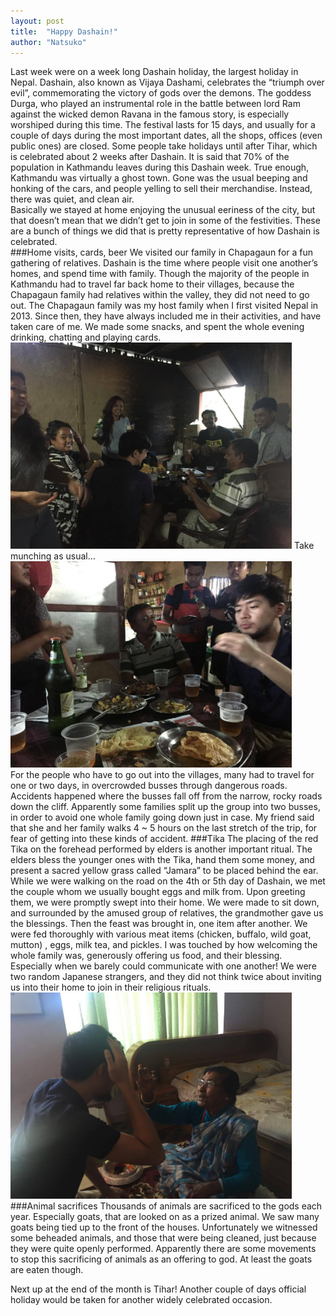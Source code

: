 ```yaml
---
layout: post
title:  "Happy Dashain!"
author: "Natsuko"
---
```


Last week were on a week long Dashain holiday, the largest holiday in Nepal. Dashain, also known as Vijaya Dashami, celebrates the “triumph over evil”, commemorating the victory of gods over the demons. The goddess Durga, who played an instrumental role in the battle between lord Ram against the wicked demon Ravana in the famous story, is especially worshiped during this time. The festival lasts for 15 days, and usually for a couple of days during the most important dates, all the shops, offices (even public ones) are closed. Some people take holidays until after Tihar, which is celebrated about 2 weeks after Dashain. It is said that 70% of the population in Kathmandu leaves during this Dashain week. True enough, Kathmandu was virtually a ghost town. Gone was the usual beeping and honking of the cars, and people yelling to sell their merchandise. Instead, there was quiet, and clean air.  
Basically we stayed at home enjoying the unusual eeriness of the city, but that doesn’t mean that we didn’t get to join in some of the festivities. 
These are a bunch of things we did that is pretty representative of how Dashain is celebrated. 
<br>
###Home visits, cards, beer
We visited our family in Chapagaun for a fun gathering of relatives. Dashain is the time where people visit one another’s homes, and spend time with family. Though the majority of the people in Kathmandu had to travel far back home to their villages, because the Chapagaun family had relatives within the valley, they did not need to go out. The Chapagaun family was my host family when I first visited Nepal in 2013. Since then, they have always included me in their activities, and have taken care of me. We made some snacks, and spent the whole evening drinking, chatting and playing cards. 
<img src="/assets/dashain1.jpg" style="height:330px; width:450px;">
Take munching as usual…
<img src="/assets/dashain2.jpg" style="height:330px; width:450px;">
<br>
For the people who have to go out into the villages, many had to travel for one or two days, in overcrowded busses through dangerous roads. Accidents happened where the busses fall off from the narrow, rocky roads down the cliff. Apparently some families split up the group into two busses, in order to avoid one whole family going down just in case. My friend said that she and her family walks 4 ~ 5 hours on the last stretch of the trip, for  fear of getting into these kinds of accident. 
###Tika
	The placing of the red Tika on the forehead performed by elders is another important ritual. The elders bless the younger ones with the Tika, hand them some money, and present a sacred yellow grass called “Jamara” to be placed behind the ear. While we were walking on the road on the 4th or 5th day of Dashain, we met the couple whom we usually bought eggs and milk from. Upon greeting them, we were promptly swept into their home. We were made to sit down, and surrounded by the amused group of relatives, the grandmother gave us the blessings. Then the feast was brought in, one item after another. We were fed thoroughly with various meat items (chicken, buffalo, wild goat, mutton) , eggs, milk tea, and pickles. I was touched by how welcoming the whole family was, generously offering us food, and their blessing. Especially when we barely could communicate with one another!  We were two random Japanese strangers, and they did not think twice about inviting us into their home to join in their religious rituals. 
<img src="/assets/dashain3.jpg" style="height:330px; width:450px;">
###Animal sacrifices
Thousands of animals are sacrificed to the gods each year. Especially goats, that are looked on as a prized animal. We saw many goats being tied up to the front of the houses. Unfortunately we witnessed some beheaded animals, and those that were being cleaned, just because they were quite openly performed. Apparently there are some movements to stop this sacrificing of animals as an offering to god. At least the goats are eaten though. 


Next up at the end of the month is Tihar! Another couple of days official holiday would be taken for another widely celebrated occasion. 

